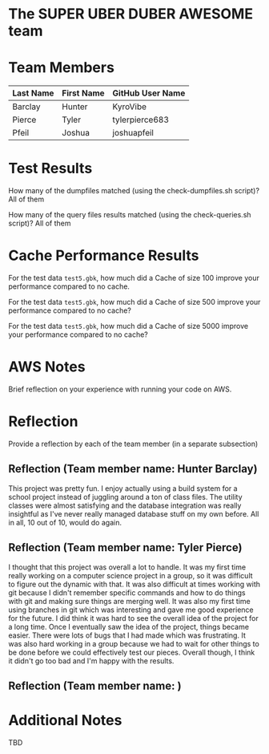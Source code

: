 # The SUPER UBER DUBER AWESOME team

# Team Members

Last Name       | First Name      | GitHub User Name
--------------- | --------------- | --------------------
Barclay         | Hunter          | KyroVibe
Pierce          | Tyler           | tylerpierce683
Pfeil           | Joshua          | joshuapfeil

# Test Results
How many of the dumpfiles matched (using the check-dumpfiles.sh script)?
All of them

How many of the query files results matched (using the check-queries.sh script)?
All of them

# Cache Performance Results
For the test data `test5.gbk`, how much did a Cache of size 100 improve your performance compared to no cache.

For the test data `test5.gbk`, how much did a Cache of size 500 improve your performance compared to no cache? 

For the test data `test5.gbk`, how much did a Cache of size 5000 improve your performance compared to no cache?


# AWS Notes
Brief reflection on your experience with running your code on AWS.

# Reflection

Provide a reflection by each of the team member (in a separate subsection)

## Reflection (Team member name: Hunter Barclay)
This project was pretty fun. I enjoy actually using a build system for a school project instead of juggling around a ton of class files. The utility classes were almost satisfying and the database integration was really insightful as I've never really managed database stuff on my own before. All in all, 10 out of 10, would do again.

## Reflection (Team member name: Tyler Pierce)
I thought that this project was overall a lot to handle. It was my first time really working on a computer science project in a group, so it was difficult to figure out the dynamic with that. It was also difficult at times working with git because I didn't remember specific commands and how to do things with git and making sure things are merging well. It was also my first time using branches in git which was interesting and gave me good experience for the future. I did think it was hard to see the overall idea of the project for a long time. Once I eventually saw the idea of the project, things became easier. There were lots of bugs that I had made which was frustrating. It was also hard working in a group because we had to wait for other things to be done before we could effectively test our pieces. Overall though, I think it didn't go too bad and I'm happy with the results.

## Reflection (Team member name: )

# Additional Notes
TBD

